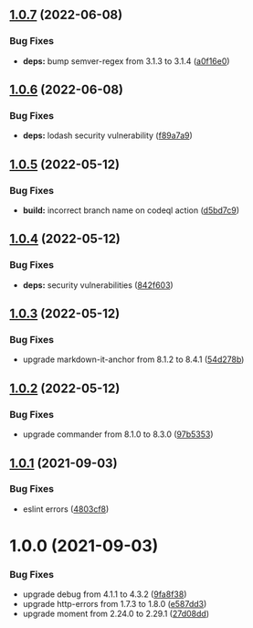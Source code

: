 ## [1.0.7](https://github.com/Financial-Times/dj-sheet-reader/compare/v1.0.6...v1.0.7) (2022-06-08)


### Bug Fixes

* **deps:** bump semver-regex from 3.1.3 to 3.1.4 ([a0f16e0](https://github.com/Financial-Times/dj-sheet-reader/commit/a0f16e0f886e7a0e3ccc335708faef698aaa84b9))

## [1.0.6](https://github.com/Financial-Times/dj-sheet-reader/compare/v1.0.5...v1.0.6) (2022-06-08)


### Bug Fixes

* **deps:** lodash security vulnerability ([f89a7a9](https://github.com/Financial-Times/dj-sheet-reader/commit/f89a7a9c94af1c81ae56d7ec4c0c6efb534921d9))

## [1.0.5](https://github.com/Financial-Times/dj-sheet-reader/compare/v1.0.4...v1.0.5) (2022-05-12)


### Bug Fixes

* **build:** incorrect branch name on codeql action ([d5bd7c9](https://github.com/Financial-Times/dj-sheet-reader/commit/d5bd7c9ce8afb62e19bc103b540408e1f825c965))

## [1.0.4](https://github.com/Financial-Times/dj-sheet-reader/compare/v1.0.3...v1.0.4) (2022-05-12)


### Bug Fixes

* **deps:** security vulnerabilities ([842f603](https://github.com/Financial-Times/dj-sheet-reader/commit/842f603594c2bf98d59d4e2138ceada60b36f565))

## [1.0.3](https://github.com/Financial-Times/dj-sheet-reader/compare/v1.0.2...v1.0.3) (2022-05-12)


### Bug Fixes

* upgrade markdown-it-anchor from 8.1.2 to 8.4.1 ([54d278b](https://github.com/Financial-Times/dj-sheet-reader/commit/54d278bb959c6bc6b5a655d9d4fa7b37f34e96d8))

## [1.0.2](https://github.com/Financial-Times/dj-sheet-reader/compare/v1.0.1...v1.0.2) (2022-05-12)


### Bug Fixes

* upgrade commander from 8.1.0 to 8.3.0 ([97b5353](https://github.com/Financial-Times/dj-sheet-reader/commit/97b53535d9b2127b05f16b70a8038d2e6f29287f))

## [1.0.1](https://github.com/Financial-Times/dj-sheet-reader/compare/v1.0.0...v1.0.1) (2021-09-03)


### Bug Fixes

* eslint errors ([4803cf8](https://github.com/Financial-Times/dj-sheet-reader/commit/4803cf8a1390945d14ac72014e4498470573ae26))

# 1.0.0 (2021-09-03)


### Bug Fixes

* upgrade debug from 4.1.1 to 4.3.2 ([9fa8f38](https://github.com/Financial-Times/dj-sheet-reader/commit/9fa8f385fad751fef097d83a3f273fd1a809f323))
* upgrade http-errors from 1.7.3 to 1.8.0 ([e587dd3](https://github.com/Financial-Times/dj-sheet-reader/commit/e587dd35640ee90c98e122bf2d4e4a041251c6a0))
* upgrade moment from 2.24.0 to 2.29.1 ([27d08dd](https://github.com/Financial-Times/dj-sheet-reader/commit/27d08dd3e1ea7f45a6652276ae825bec3e292f57))
